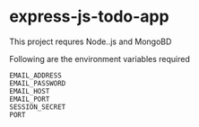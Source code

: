 # express-js-todo-app


This project requres Node..js and MongoBD


Following are the environment variables required

```
EMAIL_ADDRESS
EMAIL_PASSWORD
EMAIL_HOST
EMAIL_PORT
SESSION_SECRET
PORT
```
